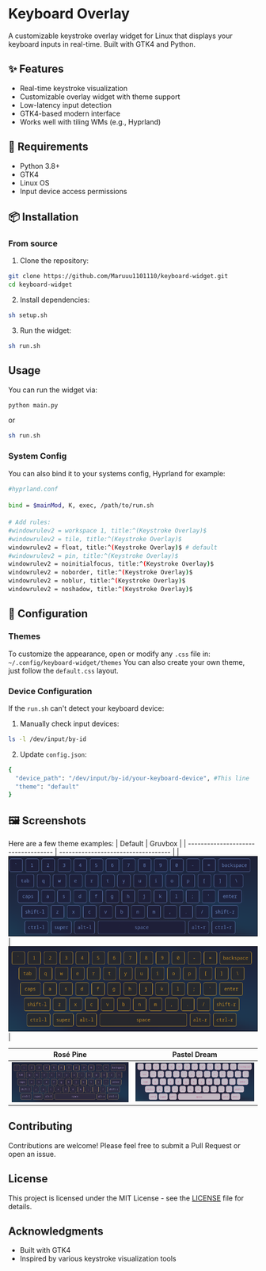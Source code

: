 # Keyboard Overlay

A customizable keystroke overlay widget for Linux that displays your keyboard inputs in real-time. Built with GTK4 and Python.

## ✨ Features

- Real-time keystroke visualization
- Customizable overlay widget with theme support
- Low-latency input detection
- GTK4-based modern interface
- Works well with tiling WMs (e.g., Hyprland)

## 🧰 Requirements

- Python 3.8+
- GTK4
- Linux OS
- Input device access permissions

## 📦 Installation

### From source

1. Clone the repository:
```bash
git clone https://github.com/Maruuu1101110/keyboard-widget.git
cd keyboard-widget
```

2. Install dependencies:
```bash
sh setup.sh
```
3. Run the widget:
```bash
sh run.sh
```

## Usage

You can run the widget via:
```bash
python main.py
```

or 

```bash
sh run.sh
```
### System Config
You can also bind it to your systems config, Hyprland for example:
```bash
#hyprland.conf

bind = $mainMod, K, exec, /path/to/run.sh

# Add rules:
#windowrulev2 = workspace 1, title:^(Keystroke Overlay)$
#windowrulev2 = tile, title:^(Keystroke Overlay)$
windowrulev2 = float, title:^(Keystroke Overlay)$ # default
#windowrulev2 = pin, title:^(Keystroke Overlay)$
windowrulev2 = noinitialfocus, title:^(Keystroke Overlay)$
windowrulev2 = noborder, title:^(Keystroke Overlay)$
windowrulev2 = noblur, title:^(Keystroke Overlay)$
windowrulev2 = noshadow, title:^(Keystroke Overlay)$
```

## 🎨 Configuration

### Themes

To customize the appearance, open or modify any `.css` file in:
`~/.config/keyboard-widget/themes`
You can also create your own theme, just follow the `default.css` layout. 

### Device Configuration
If the `run.sh` can't detect your keyboard device: 

1. Manually check input devices:
```bash
ls -l /dev/input/by-id
```

2. Update `config.json`:
```bash
{
  "device_path": "/dev/input/by-id/your-keyboard-device", #This line
  "theme": "default"
}

```

## 🖼️ Screenshots

Here are a few theme examples:
| Default                             | Gruvbox                             |
| ----------------------------------- | ----------------------------------- |
| ![default](screenshots/default.png) | ![gruvbox](screenshots/gruvbox.png) |

| Rosé Pine                             | Pastel Dream                                |
| ------------------------------------- | ------------------------------------------- |
| ![rosepine](screenshots/rosepine.png) | ![pasteldream](screenshots/pasteldream.png) |


## Contributing

Contributions are welcome! Please feel free to submit a Pull Request or open an issue.

## License

This project is licensed under the MIT License - see the [LICENSE](LICENSE) file for details.

## Acknowledgments

- Built with GTK4
- Inspired by various keystroke visualization tools 